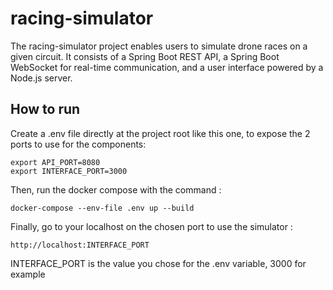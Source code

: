 # racing-simulator

The racing-simulator project enables users to simulate drone races on a given circuit. It consists of a Spring Boot REST API, a Spring Boot WebSocket for real-time communication, and a user interface powered by a Node.js server.

## How to run

Create a .env file directly at the project root like this one, to expose the 2 ports to use for the components: 

```text
export API_PORT=8080
export INTERFACE_PORT=3000
```

Then, run the docker compose with the command : 

```shell
docker-compose --env-file .env up --build 
```

Finally, go to your localhost on the chosen port to use the simulator : 

```text
http://localhost:INTERFACE_PORT
```

INTERFACE_PORT is the value you chose for the .env variable, 3000 for example